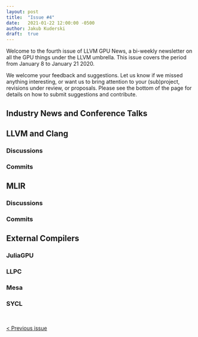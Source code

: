 ```yaml
---
layout: post
title:  "Issue #4"
date:   2021-01-22 12:00:00 -0500
author: Jakub Kuderski
draft:  true
---
```


Welcome to the fourth issue of LLVM GPU News, a bi-weekly
newsletter on all the GPU things under the LLVM umbrella. This issue
covers the period from January 8 to January 21 2020.

We welcome your feedback and suggestions. Let us know if we missed anything
interesting, or want us to bring attention to your (sub)project, revisions
under review, or proposals. Please see the bottom of the page for details
on how to submit suggestions and contribute.

## Industry News and Conference Talks


##  LLVM and Clang

### Discussions

### Commits


## MLIR

### Discussions

### Commits


## External Compilers

### JuliaGPU

### LLPC

### Mesa

### SYCL


<br/>
<p style="text-align:left;">
    <a href="{% post_url 2021-01-08-issue-3 %}"> < Previous issue</a>
    <span style="float:right;">
    </span>
</p>
